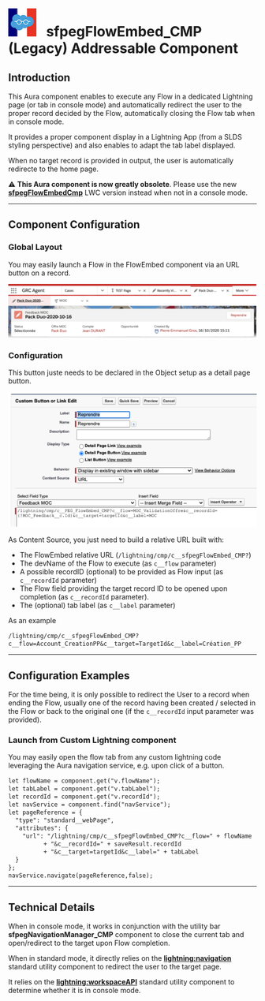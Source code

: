 # ![Logo](/media/Logo.png) &nbsp; **sfpegFlowEmbed_CMP (Legacy)** Addressable Component

## Introduction

This Aura component enables to execute any Flow in a dedicated Lightning page (or tab in console mode)
and automatically redirect the user to the proper record decided by the Flow, automatically closing the 
Flow tab when in console mode.

It provides a proper component display in a Lightning App (from a SLDS styling perspective) and 
also enables to adapt the tab label displayed.

When no target record is provided in output, the user is automatically redirecte to the home page.

⚠️ **This Aura component is now greatly obsolete**. Please use the new **[sfpegFlowEmbedCmp](/help/sfpegFlowLaunchCmp.md)**
LWC version instead when not in a console mode.

---

## Component Configuration

### Global Layout

You may easily launch a Flow in the FlowEmbed component via an URL button on a record.

![Flow Embed](/media/FlowEmbed.png)


### Configuration

This button juste needs to be declared in the Object setup as a detail page button.

![Flow Embed Button](/media/FlowEmbedButton.png)

As Content Source, you just need to build a relative URL built with: 
* The FlowEmbed relative URL (`/lightning/cmp/c__sfpegFlowEmbed_CMP?`)
* The devName of the Flow to execute (as `c__flow` parameter)
* A possible recordID (optional) to be provided as Flow input (as `c__recordId` parameter)
* The Flow field providing the target record ID to be opened upon completion (as `c__recordId` parameter).
* The (optional) tab label (as `c__label` parameter)

As an example
```
/lightning/cmp/c__sfpegFlowEmbed_CMP?c__flow=Account_CreationPP&c__target=TargetId&c__label=Création_PP
```

---

## Configuration Examples

For the time being, it is only possible to redirect the User to a record when ending the Flow,
usually one of the record having been created / selected in the Flow or back to the original
one (if the `c__recordId` input parameter was provided).


### Launch from Custom Lightning component

You may easily open the flow tab from any custom lightning code leveraging the Aura navigation service,
e.g. upon click of a button.

```
let flowName = component.get("v.flowName");
let tabLabel = component.get("v.tabLabel");
let recordId = component.get("v.recordId");
let navService = component.find("navService"); 
let pageReference = {
  "type": "standard__webPage", 
  "attributes": {
    "url": "/lightning/cmp/c__sfpegFlowEmbed_CMP?c__flow=" + flowName
          + "&c__recordId=" + saveResult.recordId
          + "&c__target=targetId&c__label=" + tabLabel
  }
};
navService.navigate(pageReference,false);
```

---

## Technical Details

When in console mode, it works in conjunction with the utility bar **sfpegNavigationManager_CMP** component to 
close the current tab and open/redirect to the target upon Flow completion.

When in standard mode, it directly relies on the **[lightning:navigation](https://developer.salesforce.com/docs/component-library/bundle/lightning:navigation/documentation)** standard utility component to
redirect the user to the target page.

It relies on the **[lightning:workspaceAPI](https://developer.salesforce.com/docs/component-library/bundle/lightning:workspaceAPI/documentation)** standard utility component to determine whether it is in console mode.